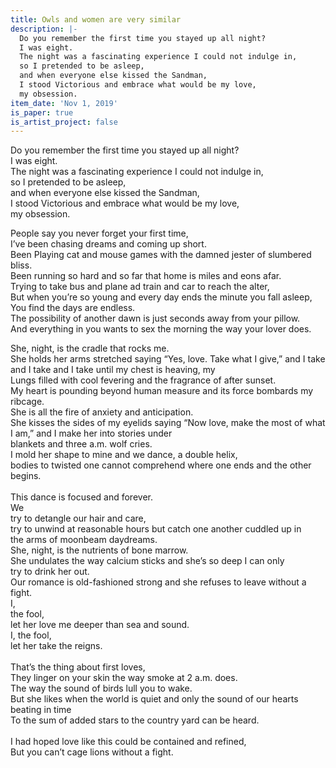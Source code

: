 ```yaml
---
title: Owls and women are very similar
description: |-
  Do you remember the first time you stayed up all night?  
  I was eight.  
  The night was a fascinating experience I could not indulge in,  
  so I pretended to be asleep,  
  and when everyone else kissed the Sandman,  
  I stood Victorious and embrace what would be my love,  
  my obsession.  
item_date: 'Nov 1, 2019'
is_paper: true
is_artist_project: false
---
```

Do you remember the first time you stayed up all night?\
I was eight.\
The night was a fascinating experience I could not indulge in,\
so I pretended to be asleep,\
and when everyone else kissed the Sandman,\
I stood Victorious and embrace what would be my love,\
my obsession.

People say you never forget your first time,\
I’ve been chasing dreams and coming up short.\
Been Playing cat and mouse games with the damned jester of slumbered bliss.\
Been running so hard and so far that home is miles and eons afar.\
Trying to take bus and plane ad train and car to reach the alter,\
But when you’re so young and every day ends the minute you fall asleep,\
You find the days are endless.\
The possibility of another dawn is just seconds away from your pillow.\
And everything in you wants to sex the morning the way your lover does.

She, night, is the cradle that rocks me.\
She holds her arms stretched saying “Yes, love. Take what I give,” and I take and I take and I take until my chest is heaving, my\
Lungs filled with cool fevering and the fragrance of after sunset.\
My heart is pounding beyond human measure and its force bombards my ribcage.\
She is all the fire of anxiety and anticipation.\
She kisses the sides of my eyelids saying “Now love, make the most of what I am,” and I make her into stories under\
blankets and three a.m. wolf cries.\
I mold her shape to mine and we dance, a double helix,\
bodies to twisted one cannot comprehend where one ends and the other begins.\
\
This dance is focused and forever.\
We\
try to detangle our hair and care,\
try to unwind at reasonable hours but catch one another cuddled up in\
the arms of moonbeam daydreams.\
She, night, is the nutrients of bone marrow.\
She undulates the way calcium sticks and she’s so deep I can only\
try to drink her out.\
Our romance is old-fashioned strong and she refuses to leave without a fight.\
I,\
the fool,\
let her love me deeper than sea and sound.\
I, the fool,\
let her take the reigns.\
\
That’s the thing about first loves,\
They linger on your skin the way smoke at 2 a.m. does.\
The way the sound of birds lull you to wake.\
But she likes when the world is quiet and only the sound of our hearts beating in time\
To the sum of added stars to the country yard can be heard.\
\
I had hoped love like this could be contained and refined,\
But you can’t cage lions without a fight.

